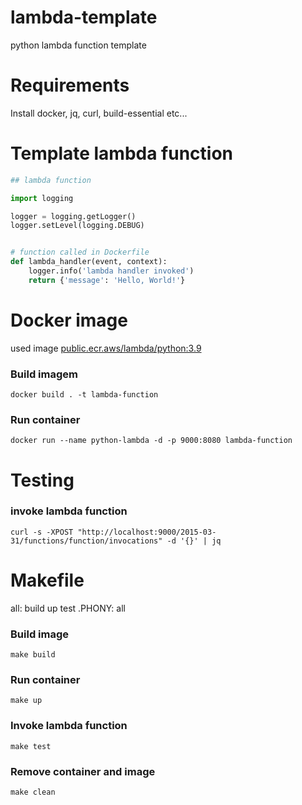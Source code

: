# lambda-template
python lambda function template

# Requirements
Install docker, jq, curl, build-essential etc...

# Template lambda function
```python
## lambda function

import logging

logger = logging.getLogger()
logger.setLevel(logging.DEBUG)


# function called in Dockerfile
def lambda_handler(event, context):
    logger.info('lambda handler invoked')
    return {'message': 'Hello, World!'}

```

# Docker image
used image [public.ecr.aws/lambda/python:3.9](https://hub.docker.com/layers/amazon/aws-lambda-python/3.9/images/sha256-6ec0519235e064dc4bd53eda7481d76800ee1455e88c801062d5407026cee427?context=explore)

### Build imagem
```console
docker build . -t lambda-function
```
### Run container
```console
docker run --name python-lambda -d -p 9000:8080 lambda-function
```
# Testing
### invoke lambda function
```console
curl -s -XPOST "http://localhost:9000/2015-03-31/functions/function/invocations" -d '{}' | jq
```

# Makefile 
all: build up test
.PHONY: all

### Build image
```console
make build
```
### Run container
```console
make up
```
### Invoke lambda function
```console
make test
```
### Remove container and image
```console
make clean
```
